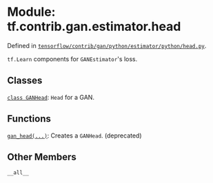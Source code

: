 <div itemscope itemtype="http://developers.google.com/ReferenceObject">
<meta itemprop="name" content="tf.contrib.gan.estimator.head" />
<meta itemprop="path" content="Stable" />
<meta itemprop="property" content="__all__"/>
</div>

# Module: tf.contrib.gan.estimator.head



Defined in [`tensorflow/contrib/gan/python/estimator/python/head.py`](https://www.tensorflow.org/code/tensorflow/contrib/gan/python/estimator/python/head.py).

`tf.Learn` components for `GANEstimator`'s loss.

## Classes

[`class GANHead`](../../../../tf/contrib/gan/estimator/GANHead.md): `Head` for a GAN.

## Functions

[`gan_head(...)`](../../../../tf/contrib/gan/estimator/gan_head.md): Creates a `GANHead`. (deprecated)

## Other Members

`__all__`

